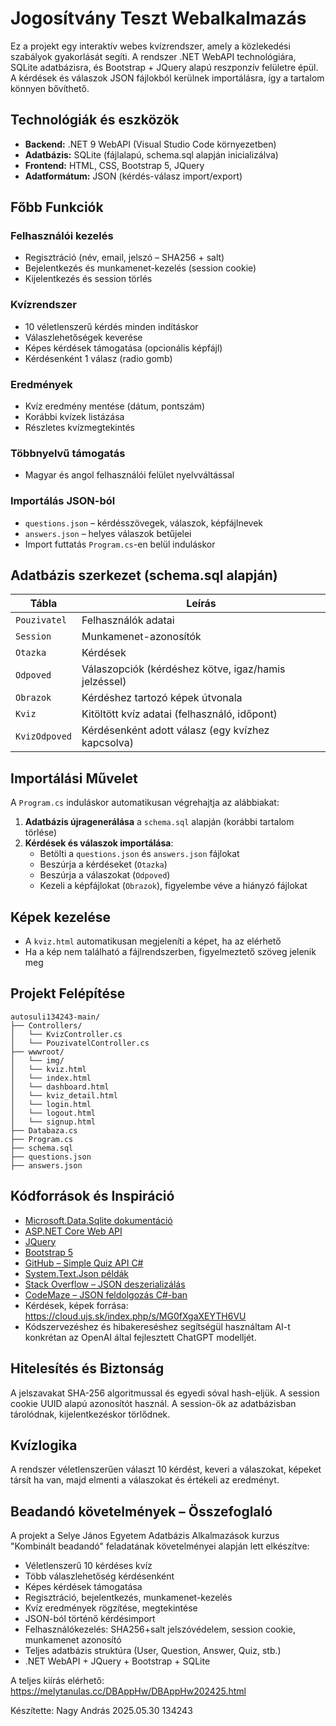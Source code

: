 
# Jogosítvány Teszt Webalkalmazás

Ez a projekt egy interaktív webes kvízrendszer, amely a közlekedési szabályok gyakorlását segíti. A rendszer .NET WebAPI technológiára, SQLite adatbázisra, és Bootstrap + JQuery alapú reszponzív felületre épül. A kérdések és válaszok JSON fájlokból kerülnek importálásra, így a tartalom könnyen bővíthető.

## Technológiák és eszközök

- **Backend:** .NET 9 WebAPI (Visual Studio Code környezetben)
- **Adatbázis:** SQLite (fájlalapú, schema.sql alapján inicializálva)
- **Frontend:** HTML, CSS, Bootstrap 5, JQuery
- **Adatformátum:** JSON (kérdés-válasz import/export)

## Főbb Funkciók

### Felhasználói kezelés

- Regisztráció (név, email, jelszó – SHA256 + salt)
- Bejelentkezés és munkamenet-kezelés (session cookie)
- Kijelentkezés és session törlés

### Kvízrendszer

- 10 véletlenszerű kérdés minden indításkor
- Válaszlehetőségek keverése
- Képes kérdések támogatása (opcionális képfájl)
- Kérdésenként 1 válasz (radio gomb)

### Eredmények

- Kvíz eredmény mentése (dátum, pontszám)
- Korábbi kvízek listázása
- Részletes kvízmegtekintés

### Többnyelvű támogatás

- Magyar és angol felhasználói felület nyelvváltással

### Importálás JSON-ból

- `questions.json` – kérdésszövegek, válaszok, képfájlnevek
- `answers.json` – helyes válaszok betűjelei
- Import futtatás `Program.cs`-en belül induláskor

## Adatbázis szerkezet (schema.sql alapján)

| Tábla | Leírás |
|-------|--------|
| `Pouzivatel` | Felhasználók adatai |
| `Session` | Munkamenet-azonosítók |
| `Otazka` | Kérdések |
| `Odpoved` | Válaszopciók (kérdéshez kötve, igaz/hamis jelzéssel) |
| `Obrazok` | Kérdéshez tartozó képek útvonala |
| `Kviz` | Kitöltött kvíz adatai (felhasználó, időpont) |
| `KvizOdpoved` | Kérdésenként adott válasz (egy kvízhez kapcsolva) |

## Importálási Művelet

A `Program.cs` induláskor automatikusan végrehajtja az alábbiakat:

1. **Adatbázis újragenerálása** a `schema.sql` alapján (korábbi tartalom törlése)
2. **Kérdések és válaszok importálása**:
   - Betölti a `questions.json` és `answers.json` fájlokat
   - Beszúrja a kérdéseket (`Otazka`)
   - Beszúrja a válaszokat (`Odpoved`)
   - Kezeli a képfájlokat (`Obrazok`), figyelembe véve a hiányzó fájlokat

## Képek kezelése

- A `kviz.html` automatikusan megjeleníti a képet, ha az elérhető
- Ha a kép nem található a fájlrendszerben, figyelmeztető szöveg jelenik meg

## Projekt Felépítése

```
autosuli134243-main/
├── Controllers/
│   └── KvizController.cs
│   └── PouzivatelController.cs
├── wwwroot/
│   └── img/
│   └── kviz.html
│   └── index.html
│   └── dashboard.html
│   └── kviz_detail.html
│   └── login.html
│   └── logout.html
│   └── signup.html
├── Databaza.cs
├── Program.cs
├── schema.sql
├── questions.json
├── answers.json
```

## Kódforrások és Inspiráció

- [Microsoft.Data.Sqlite dokumentáció](https://learn.microsoft.com/en-us/dotnet/standard/data/sqlite/)
- [ASP.NET Core Web API](https://learn.microsoft.com/en-us/aspnet/core/web-api/)
- [JQuery](https://jquery.com/)
- [Bootstrap 5](https://getbootstrap.com/)
- [GitHub – Simple Quiz API C#](https://github.com/dotnet/samples)
- [System.Text.Json példák](https://learn.microsoft.com/en-us/dotnet/standard/serialization/system-text-json-how-to)
- [Stack Overflow – JSON deszerializálás](https://stackoverflow.com/questions/38713845/deserializing-nested-json-objects-in-c-sharp)
- [CodeMaze – JSON feldolgozás C#-ban](https://code-maze.com/csharp-json-serialization/)
- Kérdések, képek forrása: https://cloud.ujs.sk/index.php/s/MG0fXgaXEYTH6VU
- Kódszervezéshez és hibakereséshez segítségül használtam AI-t konkrétan az OpenAI által fejlesztett ChatGPT modelljét.

## Hitelesítés és Biztonság

A jelszavakat SHA-256 algoritmussal és egyedi sóval hash-eljük. A session cookie UUID alapú azonosítót használ. A session-ök az adatbázisban tárolódnak, kijelentkezéskor törlődnek.

## Kvízlogika

A rendszer véletlenszerűen választ 10 kérdést, keveri a válaszokat, képeket társít ha van, majd elmenti a válaszokat és értékeli az eredményt.

## Beadandó követelmények – Összefoglaló

A projekt a Selye János Egyetem Adatbázis Alkalmazások kurzus "Kombinált beadandó" feladatának követelményei alapján lett elkészítve:

- Véletlenszerű 10 kérdéses kvíz
- Több válaszlehetőség kérdésenként
- Képes kérdések támogatása
- Regisztráció, bejelentkezés, munkamenet-kezelés
- Kvíz eredmények rögzítése, megtekintése
- JSON-ból történő kérdésimport
- Felhasználókezelés: SHA256+salt jelszóvédelem, session cookie, munkamenet azonosító
- Teljes adatbázis struktúra (User, Question, Answer, Quiz, stb.)
- .NET WebAPI + JQuery + Bootstrap + SQLite

A teljes kiírás elérhető: https://melytanulas.cc/DBAppHw/DBAppHw202425.html


Készítette:
Nagy András 2025.05.30
134243
